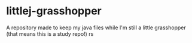 # littlej-grasshopper
A repository made to keep my java files while I'm still a little grasshopper (that means this is a study repo!) rs
